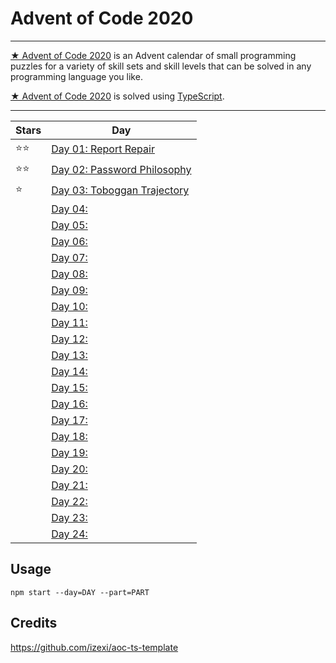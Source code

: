 # Advent of Code 2020

<hr />

[★ Advent of Code 2020](https://adventofcode.com/2020) is an Advent calendar of small programming puzzles for a variety of skill sets and skill levels that can be solved in any programming language you like.

[★ Advent of Code 2020](https://adventofcode.com/2020) is solved using [TypeScript](https://www.typescriptlang.org/).

<hr />

| Stars | Day                                                                |
| ----- | ------------------------------------------------------------------ |
| ⭐⭐  | [Day 01: Report Repair](https://adventofcode.com/2020/day/1)       |
| ⭐⭐  | [Day 02: Password Philosophy](https://adventofcode.com/2020/day/2) |
| ⭐    | [Day 03: Toboggan Trajectory](https://adventofcode.com/2020/day/3) |
|       | [Day 04: ](https://adventofcode.com/2020/day/4)                    |
|       | [Day 05: ](https://adventofcode.com/2020/day/5)                    |
|       | [Day 06: ](https://adventofcode.com/2020/day/6)                    |
|       | [Day 07: ](https://adventofcode.com/2020/day/7)                    |
|       | [Day 08: ](https://adventofcode.com/2020/day/8)                    |
|       | [Day 09: ](https://adventofcode.com/2020/day/9)                    |
|       | [Day 10: ](https://adventofcode.com/2020/day/10)                   |
|       | [Day 11: ](https://adventofcode.com/2020/day/11)                   |
|       | [Day 12: ](https://adventofcode.com/2020/day/12)                   |
|       | [Day 13: ](https://adventofcode.com/2020/day/13)                   |
|       | [Day 14: ](https://adventofcode.com/2020/day/14)                   |
|       | [Day 15: ](https://adventofcode.com/2020/day/15)                   |
|       | [Day 16: ](https://adventofcode.com/2020/day/16)                   |
|       | [Day 17: ](https://adventofcode.com/2020/day/17)                   |
|       | [Day 18: ](https://adventofcode.com/2020/day/18)                   |
|       | [Day 19: ](https://adventofcode.com/2020/day/19)                   |
|       | [Day 20: ](https://adventofcode.com/2020/day/20)                   |
|       | [Day 21: ](https://adventofcode.com/2020/day/21)                   |
|       | [Day 22: ](https://adventofcode.com/2020/day/22)                   |
|       | [Day 23: ](https://adventofcode.com/2020/day/23)                   |
|       | [Day 24: ](https://adventofcode.com/2020/day/24)                   |

## Usage

```
npm start --day=DAY --part=PART
```

## Credits

https://github.com/izexi/aoc-ts-template
